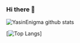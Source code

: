  ### Hi there 👋

<!--
**YasinEnigma/YasinEnigma** is a ✨ _special_ ✨ repository because its `README.md` (this file) appears on your GitHub profile.

Here are some ideas to get you started:

- 🔭 I’m currently working on ...
- 🌱 I’m currently learning ...
- 👯 I’m looking to collaborate on ...
- 🤔 I’m looking for help with ...
- 💬 Ask me about ...
- 📫 How to reach me: ...
- 😄 Pronouns: ...
- ⚡ Fun fact: ...
-->

![YasinEnigma github stats](https://github-readme-stats.vercel.app/api?username=YasinEnigma&show_icons=true&theme=tokyonight)

[![Top Langs](https://github-readme-stats.vercel.app/api/top-langs/?username=YasinEnigma&layout=compact)]
